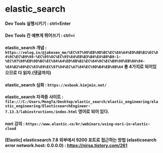 # elastic_search

#### Dev Tools 실행시키기 : ctrl+Enter
#### Dev Tools 칸 예쁘게 뛰어쓰기 : ctrl+i

#### elastic_search 개념 : `https://velog.io/@jakeseo_me/%EC%97%98%EB%9D%BC%EC%8A%A4%ED%8B%B1%EC%84%9C%EC%B9%98-%EC%95%8C%EC%95%84%EB%B3%B4%EA%B8%B0-1-%EC%97%98%EB%9D%BC%EC%8A%A4%ED%8B%B1%EC%84%9C%EC%B9%98%EB%8A%94-%EA%B2%80%EC%83%89%EC%97%94%EC%A7%84%EC%9D%B4%EB%8B%A4` 총 4가지로 되어있으므로 다 읽자.(댓글까지)

#### elastic_search 심화 : `https://esbook.kimjmin.net/`

#### elastic_search 자격증 사이트 : `file:///C:/Users/MongTa/Desktop/elastic_search/elastic_engineering/elastic_engineering/ElasticsearchEngineer-7.13.3/labinstructions/index.html` 영어로 되어 있다.

#### nori 강의 : `https://www.elastic.co/kr/webinars/using-nori-in-elastic-cloud`

#### [Elastic] elasticsearch 7.8 외부에서 9200 포트로 접근하는 방법 (elasticsearch error network.host: 0.0.0.0) : https://nirsa.tistory.com/261
